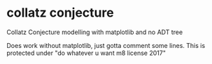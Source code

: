 # collatz conjecture
Collatz Conjecture modelling with matplotlib and no ADT tree

Does work without matplotlib, just gotta comment some lines.
This is protected under "do whatever u want m8 license 2017"
